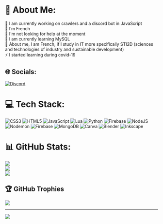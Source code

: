 # 💫 About Me:
🔭 I am currently working on crawlers and a discord bot in JavaScript<br>👯 I’m French<br>🤝 I'm not looking for help at the moment<br>🌱 I am currently learning MySQL<br>💬 About me, I am French, if I study in IT more specifically STI2D (sciences and technologies of industry and sustainable development)<br>⚡ I started learning during covid-19


## 🌐 Socials:
[![Discord](https://img.shields.io/badge/Discord-%237289DA.svg?logo=discord&logoColor=white)](https://discord.gg/crepes_sauvages) 

# 💻 Tech Stack:
![CSS3](https://img.shields.io/badge/css3-%231572B6.svg?style=flat&logo=css3&logoColor=white) ![HTML5](https://img.shields.io/badge/html5-%23E34F26.svg?style=flat&logo=html5&logoColor=white) ![JavaScript](https://img.shields.io/badge/javascript-%23323330.svg?style=flat&logo=javascript&logoColor=%23F7DF1E) ![Lua](https://img.shields.io/badge/lua-%232C2D72.svg?style=flat&logo=lua&logoColor=white) ![Python](https://img.shields.io/badge/python-3670A0?style=flat&logo=python&logoColor=ffdd54) ![Firebase](https://img.shields.io/badge/firebase-%23039BE5.svg?style=flat&logo=firebase) ![NodeJS](https://img.shields.io/badge/node.js-6DA55F?style=flat&logo=node.js&logoColor=white) ![Nodemon](https://img.shields.io/badge/NODEMON-%23323330.svg?style=flat&logo=nodemon&logoColor=%BBDEAD) ![Firebase](https://img.shields.io/badge/firebase-a08021?style=flat&logo=firebase&logoColor=ffcd34) ![MongoDB](https://img.shields.io/badge/MongoDB-%234ea94b.svg?style=flat&logo=mongodb&logoColor=white) ![Canva](https://img.shields.io/badge/Canva-%2300C4CC.svg?style=flat&logo=Canva&logoColor=white) ![Blender](https://img.shields.io/badge/blender-%23F5792A.svg?style=flat&logo=blender&logoColor=white) ![Inkscape](https://img.shields.io/badge/Inkscape-e0e0e0?style=flat&logo=inkscape&logoColor=080A13)
# 📊 GitHub Stats:
![](https://github-readme-stats.vercel.app/api?username=CrepesSauvages&theme=dark&hide_border=false&include_all_commits=true&count_private=true)<br/>
![](https://github-readme-streak-stats.herokuapp.com/?user=CrepesSauvages&theme=dark&hide_border=false)<br/>
![](https://github-readme-stats.vercel.app/api/top-langs/?username=CrepesSauvages&theme=dark&hide_border=false&include_all_commits=true&count_private=true&layout=compact)

## 🏆 GitHub Trophies
![](https://github-profile-trophy.vercel.app/?username=CrepesSauvages&theme=radical&no-frame=false&no-bg=true&margin-w=4)

---
[![](https://visitcount.itsvg.in/api?id=CrepesSauvages&icon=10&color=13)](https://visitcount.itsvg.in)

<!-- Proudly created with GPRM ( https://gprm.itsvg.in ) -->
